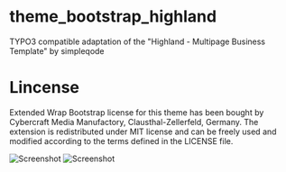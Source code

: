 # theme_bootstrap_highland
TYPO3 compatible adaptation of the "Highland - Multipage Business Template" by simpleqode

# Lincense
Extended Wrap Bootstrap license for this theme has been bought by Cybercraft Media Manufactory, Clausthal-Zellerfeld, Germany.
The extension is redistributed under MIT license and can be freely used and modified according to the terms defined in the LICENSE file.

![Screenshot](Meta/Screenshots/screenshot.png)
![Screenshot](Meta/Screenshots/screenshot-01.png)
<!--
![Screenshot](Meta/Screenshots/screenshot-02.png)
![Screenshot](Meta/Screenshots/screenshot-03.png)
-->
